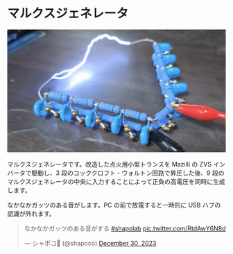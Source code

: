 # マルクスジェネレータ

![](./cover.jpg)

マルクスジェネレータです。改造した点火用小型トランスを Mazilli の ZVS インバータで駆動し、3 段のコッククロフト・ウォルトン回路で昇圧した後、9 段のマルクスジェネレータの中央に入力することによって正負の高電圧を同時に生成します。

なかなかガッツのある音がします。PC の前で放電すると一時的に USB ハブの認識が外れます。

<blockquote class="twitter-tweet" data-media-max-width="560"><p lang="ja" dir="ltr">なかなかガッツのある音がする <a href="https://twitter.com/hashtag/shapolab?src=hash&amp;ref_src=twsrc%5Etfw">#shapolab</a> <a href="https://t.co/RtdAwY6N8d">pic.twitter.com/RtdAwY6N8d</a></p>&mdash; シャポコ🌵 (@shapoco) <a href="https://twitter.com/shapoco/status/1741139010440073328?ref_src=twsrc%5Etfw">December 30, 2023</a></blockquote> <script async src="https://platform.twitter.com/widgets.js" charset="utf-8"></script>

